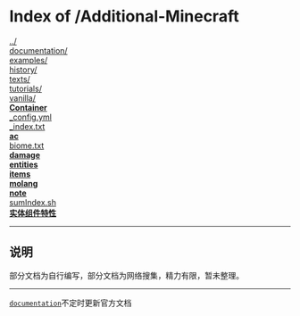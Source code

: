 # Index of /Additional-Minecraft

[../](./../)  
[documentation/](./documentation/)  
[examples/](./examples/)  
[history/](./history/)  
[texts/](./texts/)  
[tutorials/](./tutorials/)  
[vanilla/](./vanilla/)  
[**Container**](./Container)  
[_config.yml](./_config.yml)  
[_index.txt](./_index.txt)  
[**ac**](./ac)  
[biome.txt](./biome.txt)  
[**damage**](./damage)  
[**entities**](./entities)  
[**items**](./items)  
[**molang**](./molang)  
[**note**](./note)  
[sumIndex.sh](./sumIndex.sh)  
[**实体组件特性**](./实体组件特性)  

---

## 说明

部分文档为自行编写，部分文档为网络搜集，精力有限，暂未整理。

---

[`documentation`](./documentation/)不定时更新官方文档
